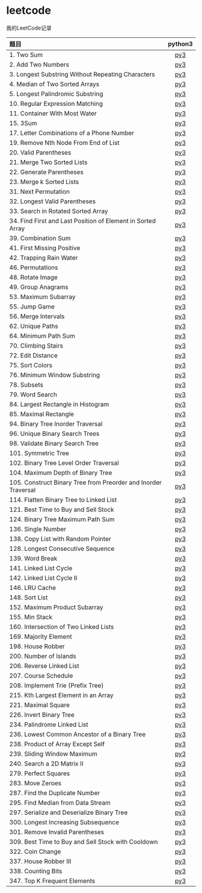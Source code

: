# leetcode
我的LeetCode记录

| 题目 | python3 |
|:---|:---:|
|1. Two Sum | [py3](https://github.com/PingHGao/leetcode/blob/master/py3_solution/1_TwoSum.py) |
|2. Add Two Numbers | [py3](https://github.com/PingHGao/leetcode/blob/master/py3_solution/2_AddTwoNumbers.py) |
|3. Longest Substring Without Repeating Characters | [py3](https://github.com/PingHGao/leetcode/blob/master/py3_solution/3_LSWRC.py) |
|4. Median of Two Sorted Arrays| [py3](https://github.com/PingHGao/leetcode/blob/master/py3_solution/4_MedianofTwoSortedArrays.py) |
|5. Longest Palindromic Substring | [py3](https://github.com/PingHGao/leetcode/blob/master/py3_solution/5_LongestPalindromicSubstring.py)|
|10. Regular Expression Matching | [py3](https://github.com/PingHGao/leetcode/blob/master/py3_solution/10_RegularExpressionMatching.py) |
|11. Container With Most Water | [py3](https://github.com/PingHGao/leetcode/blob/master/py3_solution/11_ContainerWithMostWater.py) |
|15. 3Sum | [py3](https://github.com/PingHGao/leetcode/blob/master/py3_solution/15_3Sum.py) |
|17. Letter Combinations of a Phone Number | [py3](https://github.com/PingHGao/leetcode/blob/master/py3_solution/17_LetterCombinationsofaPhoneNumber.py) |
|19. Remove Nth Node From End of List | [py3](https://github.com/PingHGao/leetcode/blob/master/py3_solution/19_RemoveNthNodeFromEndofList.py) |
|20. Valid Parentheses | [py3](https://github.com/PingHGao/leetcode/blob/master/py3_solution/20_ValidParentheses.py) |
|21. Merge Two Sorted Lists| [py3](https://github.com/PingHGao/leetcode/blob/master/py3_solution/21_MergeTwoSortedLists.py) |
|22. Generate Parentheses| [py3](https://github.com/PingHGao/leetcode/blob/master/py3_solution/22_GenerateParentheses.py) |
|23. Merge k Sorted Lists| [py3](https://github.com/PingHGao/leetcode/blob/master/py3_solution/23_MergekSortedLists.py) |
|31. Next Permutation | [py3](https://github.com/PingHGao/leetcode/blob/master/py3_solution/31_NextPermutation.py) |
|32. Longest Valid Parentheses | [py3](https://github.com/PingHGao/leetcode/blob/master/py3_solution/32_LongestValidParentheses.py) |
|33. Search in Rotated Sorted Array | [py3](https://github.com/PingHGao/leetcode/blob/master/py3_solution/33_SearchinRotatedSortedArray.py) |
|34. Find First and Last Position of Element in Sorted Array | [py3](https://github.com/PingHGao/leetcode/blob/master/py3_solution/34_FindFirstandLastPositionofElementinSortedArray.py) |
|39. Combination Sum | [py3](https://github.com/PingHGao/leetcode/blob/master/py3_solution/39_CombinationSum.py) |
|41. First Missing Positive | [py3](https://github.com/PingHGao/leetcode/blob/master/py3_solution/41_FirstMissingPositive.py) |
|42. Trapping Rain Water| [py3](https://github.com/PingHGao/leetcode/blob/master/py3_solution/42_TrappingRainWater.py) |
|46. Permutations | [py3](https://github.com/PingHGao/leetcode/blob/master/py3_solution/46_Permutations.py) |
|48. Rotate Image|[py3](https://github.com/PingHGao/leetcode/blob/master/py3_solution/48_RotateImage.py)|
|49. Group Anagrams|[py3](https://github.com/PingHGao/leetcode/blob/master/py3_solution/49_GroupAnagrams.py)|
|53. Maximum Subarray | [py3](https://github.com/PingHGao/leetcode/blob/master/py3_solution/53_MaximumSubarray.py) |
|55. Jump Game|[py3](https://github.com/PingHGao/leetcode/blob/master/py3_solution/55_JumpGame.py)|
|56. Merge Intervals|[py3](https://github.com/PingHGao/leetcode/blob/master/py3_solution/56_MergeIntervals.py)|
|62. Unique Paths|[py3](https://github.com/PingHGao/leetcode/blob/master/py3_solution/62_UniquePaths.py)|
|64. Minimum Path Sum|[py3](https://github.com/PingHGao/leetcode/blob/master/py3_solution/64_MinimumPathSum.py)|
|70. Climbing Stairs|[py3](https://github.com/PingHGao/leetcode/blob/master/py3_solution/70_ClimbingStairs.py)|
|72. Edit Distance|[py3](https://github.com/PingHGao/leetcode/blob/master/py3_solution/72_EditDistance.py)|
|75. Sort Colors|[py3](https://github.com/PingHGao/leetcode/blob/master/py3_solution/75_SortColors.py)|
|76. Minimum Window Substring|[py3](https://github.com/PingHGao/leetcode/blob/master/py3_solution/76_MinimumWindowSubstring.py)|
|78. Subsets|[py3](https://github.com/PingHGao/leetcode/blob/master/py3_solution/78_Subsets.py)|
|79. Word Search|[py3](https://github.com/PingHGao/leetcode/blob/master/py3_solution/79_WordSearch.py)|
|84. Largest Rectangle in Histogram|[py3](https://github.com/PingHGao/leetcode/blob/master/py3_solution/84_LargestRectangleinHistogram.py)|
|85. Maximal Rectangle|[py3](https://github.com/PingHGao/leetcode/blob/master/py3_solution/85_MaximalRectangle.py)|
|94. Binary Tree Inorder Traversal|[py3](https://github.com/PingHGao/leetcode/blob/master/py3_solution/94_BinaryTreeInorderTraversal.py)|
|96. Unique Binary Search Trees|[py3](https://github.com/PingHGao/leetcode/blob/master/py3_solution/96_UniqueBinarySearchTrees.py)|
|98. Validate Binary Search Tree|[py3](https://github.com/PingHGao/leetcode/blob/master/py3_solution/98_ValidateBinarySearchTree.py)|
|101. Symmetric Tree|[py3](https://github.com/PingHGao/leetcode/blob/master/py3_solution/101_SymmetricTree.py)|
|102. Binary Tree Level Order Traversal|[py3](https://github.com/PingHGao/leetcode/blob/master/py3_solution/102_BinaryTreeLevelOrderTraversal.py)|
|104. Maximum Depth of Binary Tree|[py3](https://github.com/PingHGao/leetcode/blob/master/py3_solution/104_MaximumDepthofBinaryTree.py)|
|105. Construct Binary Tree from Preorder and Inorder Traversal|[py3](https://github.com/PingHGao/leetcode/blob/master/py3_solution/105_ConstructBinaryTreefromPreorderandInorderTraversal.py)|
|114. Flatten Binary Tree to Linked List|[py3](https://github.com/PingHGao/leetcode/blob/master/py3_solution/114_FlattenBinaryTreetoLinkedList.py)|
|121. Best Time to Buy and Sell Stock|[py3](https://github.com/PingHGao/leetcode/blob/master/py3_solution/121_BestTimetoBuyandSellStock.py)|
|124. Binary Tree Maximum Path Sum|[py3](https://github.com/PingHGao/leetcode/blob/master/py3_solution/124_BinaryTreeMaximumPathSum.py)|
|136. Single Number|[py3](https://github.com/PingHGao/leetcode/blob/master/py3_solution/136_SingleNumber.py)|
|138. Copy List with Random Pointer|[py3](https://github.com/PingHGao/leetcode/blob/master/py3_solution/138_CopyListwithRandomPointer.py)|
|128. Longest Consecutive Sequence|[py3](https://github.com/PingHGao/leetcode/blob/master/py3_solution/128_LongestConsecutiveSequence.py)|
|139. Word Break|[py3](https://github.com/PingHGao/leetcode/blob/master/py3_solution/139_WordBreak.py)|
|141. Linked List Cycle|[py3](https://github.com/PingHGao/leetcode/blob/master/py3_solution/141_LinkedListCycle.py)|
|142. Linked List Cycle II|[py3](https://github.com/PingHGao/leetcode/blob/master/py3_solution/142_LinkedListCycleII.py)|
|146. LRU Cache|[py3](https://github.com/PingHGao/leetcode/blob/master/py3_solution/146_LRUCache.py)|
|148. Sort List|[py3](https://github.com/PingHGao/leetcode/blob/master/py3_solution/148_SortList.py)|
|152. Maximum Product Subarray|[py3](https://github.com/PingHGao/leetcode/blob/master/py3_solution/152_MaximumProductSubarray.py)|
|155. Min Stack|[py3](https://github.com/PingHGao/leetcode/blob/master/py3_solution/155_MinStack.py)|
|160. Intersection of Two Linked Lists|[py3](https://github.com/PingHGao/leetcode/blob/master/py3_solution/160_IntersectionofTwoLinkedLists.py)|
|169. Majority Element|[py3](https://github.com/PingHGao/leetcode/blob/master/py3_solution/169_MajorityElement.py)|
|198. House Robber|[py3](https://github.com/PingHGao/leetcode/blob/master/py3_solution/198_HouseRobber.py)|
|200. Number of Islands|[py3](https://github.com/PingHGao/leetcode/blob/master/py3_solution/200_NumberofIslands.py)|
|206. Reverse Linked List|[py3](https://github.com/PingHGao/leetcode/blob/master/py3_solution/206_ReverseLinkedList.py)|
|207. Course Schedule|[py3](https://github.com/PingHGao/leetcode/blob/master/py3_solution/207_CourseSchedule.py)|
|208. Implement Trie (Prefix Tree)|[py3](https://github.com/PingHGao/leetcode/blob/master/py3_solution/208_ImplementTrie.py)|
|215. Kth Largest Element in an Array|[py3](https://github.com/PingHGao/leetcode/blob/master/py3_solution/215_KthLargestElementinanArray.py)|
|221. Maximal Square|[py3](https://github.com/PingHGao/leetcode/blob/master/py3_solution/221_MaximalSquare.py)|
|226. Invert Binary Tree|[py3](https://github.com/PingHGao/leetcode/blob/master/py3_solution/226_InvertBinaryTree.py)|
|234. Palindrome Linked List|[py3](https://github.com/PingHGao/leetcode/blob/master/py3_solution/234_PalindromeLinkedList.py)|
|236. Lowest Common Ancestor of a Binary Tree|[py3](https://github.com/PingHGao/leetcode/blob/master/py3_solution/236_LowestCommonAncestorofaBinaryTree.py)|
|238. Product of Array Except Self|[py3](https://github.com/PingHGao/leetcode/blob/master/py3_solution/238_ProductofArrayExceptSelf.py)|
|239. Sliding Window Maximum|[py3](https://github.com/PingHGao/leetcode/blob/master/py3_solution/239_SlidingWindowMaximum.py)|
|240. Search a 2D Matrix II|[py3](https://github.com/PingHGao/leetcode/blob/master/py3_solution/240_Searcha2DMatrixII.py)|
|279. Perfect Squares|[py3](https://github.com/PingHGao/leetcode/blob/master/py3_solution/279_PerfectSquares.py)|
|283. Move Zeroes|[py3](https://github.com/PingHGao/leetcode/blob/master/py3_solution/283_MoveZeroes.py)|
|287. Find the Duplicate Number|[py3](https://github.com/PingHGao/leetcode/blob/master/py3_solution/287_FindtheDuplicateNumber.py)|
|295. Find Median from Data Stream|[py3](https://github.com/PingHGao/leetcode/blob/master/py3_solution/295_FindMedianfromDataStream.py)|
|297. Serialize and Deserialize Binary Tree|[py3](https://github.com/PingHGao/leetcode/blob/master/py3_solution/297_SerializeandDeserializeBinaryTree.py)|
|300. Longest Increasing Subsequence|[py3](https://github.com/PingHGao/leetcode/blob/master/py3_solution/300_LongestIncreasingSubsequence.py)|
|301. Remove Invalid Parentheses|[py3](https://github.com/PingHGao/leetcode/blob/master/py3_solution/301_RemoveInvalidParentheses.py)|
|309. Best Time to Buy and Sell Stock with Cooldown|[py3](https://github.com/PingHGao/leetcode/blob/master/py3_solution/309_BestTimetoBuyandSellStockwithCooldown.py)|
|322. Coin Change|[py3](https://github.com/PingHGao/leetcode/blob/master/py3_solution/322_CoinChange.py)|
|337. House Robber III|[py3](https://github.com/PingHGao/leetcode/blob/master/py3_solution/337_HouseRobberIII.py)|
|338. Counting Bits|[py3](https://github.com/PingHGao/leetcode/blob/master/py3_solution/338_CountingBits.py)|
|347. Top K Frequent Elements|[py3](https://github.com/PingHGao/leetcode/blob/master/py3_solution/347_TopKFrequentElements.py)|

